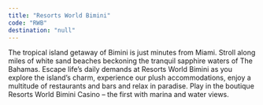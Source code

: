 ```yaml
---
title: "Resorts World Bimini"
code: "RWB"
destination: "null"
---
```


The tropical island getaway of Bimini is just minutes from Miami. Stroll along miles of white sand beaches beckoning the tranquil sapphire waters of The Bahamas. Escape life’s daily demands at Resorts World Bimini as you explore the island’s charm, experience our plush accommodations, enjoy a multitude of restaurants and bars and relax in paradise. Play in the boutique Resorts World Bimini Casino – the first with marina and water views.
  